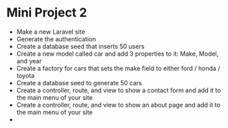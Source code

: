 # Mini Project 2

- Make a new Laravel site
- Generate the authentication
- Create a database seed that inserts 50 users
- Create a new model called car and add 3 properties to it: Make, Model, and year
- Create a factory for cars that sets the make field to either ford / honda / toyota
- Create a database seed to generate 50 cars
- Create a controller, route, and view to show a contact form and add it to the main menu of your site
- Create a controller, route, and view to show an about page and add it to the main menu of your site
- 
    
    
    
